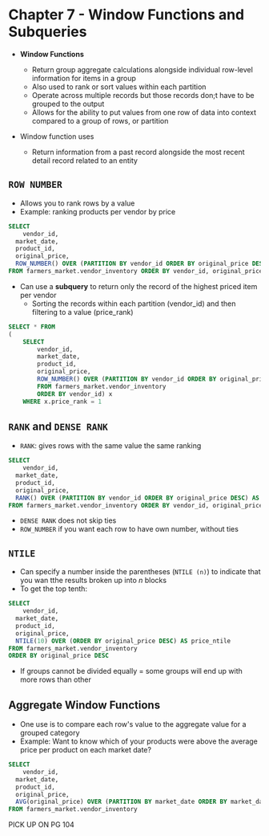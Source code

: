 # Chapter 7 - Window Functions and Subqueries 

* **Window Functions**
    * Return group aggregate calculations alongside individual row-level information for items in a group
    * Also used to rank or sort values within each partition 
    * Operate across multiple records but those records don;t have to be grouped to the output 
    * Allows for the ability to put values from one row of data into context compared to a group of rows, or partition
    
* Window function uses 
    * Return information from a past record alongside the most recent detail record related to an entity 

## `ROW NUMBER`

* Allows you to rank rows by a value 
* Example: ranking products per vendor by price 

```sql
SELECT 
	vendor_id, 
  market_date, 
  product_id, 
  original_price,
  ROW_NUMBER() OVER (PARTITION BY vendor_id ORDER BY original_price DESC) AS price_rank 
FROM farmers_market.vendor_inventory ORDER BY vendor_id, original_price DESC
```

* Can use a **subquery** to return only the record of the highest priced item per vendor 
    * Sorting the records within each partition (vendor_id) and then filtering to a value (price_rank)
    
```sql
SELECT * FROM 
(
	SELECT 
  		vendor_id, 
  		market_date, 
  		product_id, 
  		original_price,
  		ROW_NUMBER() OVER (PARTITION BY vendor_id ORDER BY original_price DESC) AS price_rank 
		FROM farmers_market.vendor_inventory
		ORDER BY vendor_id) x 
    WHERE x.price_rank = 1
```

## `RANK` and `DENSE RANK`

* `RANK`: gives rows with the same value the same ranking 

```sql
SELECT 
	vendor_id, 
  market_date, 
  product_id, 
  original_price,
  RANK() OVER (PARTITION BY vendor_id ORDER BY original_price DESC) AS price_rank 
FROM farmers_market.vendor_inventory ORDER BY vendor_id, original_price DESC
```

* `DENSE RANK` does not skip ties
* `ROW_NUMBER` if you want each row to have own number, without ties 

## `NTILE`

* Can specify a number inside the parentheses (`NTILE (n)`) to indicate that you wan tthe results broken up into *n* blocks 
* To get the top tenth: 

```sql
SELECT 
	vendor_id, 
  market_date, 
  product_id, 
  original_price,
  NTILE(10) OVER (ORDER BY original_price DESC) AS price_ntile
FROM farmers_market.vendor_inventory 
ORDER BY original_price DESC
```

* If groups cannot be divided equally = some groups will end up with more rows than other 

## Aggregate Window Functions 

* One use is to compare each row's value to the aggregate value for a grouped category 
* Example: Want to know which of your products were above the average price per product on each market date? 

```sql
SELECT 
	vendor_id, 
  market_date, 
  product_id, 
  original_price, 
  AVG(original_price) OVER (PARTITION BY market_date ORDER BY market_date) AS average_cost_product_by_market_date
FROM farmers_market.vendor_inventory
```

PICK UP ON PG 104






















